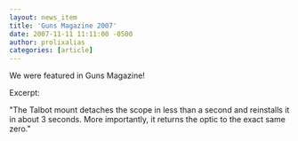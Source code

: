 ```yaml
---
layout: news_item
title: 'Guns Magazine 2007'
date: 2007-11-11 11:11:00 -0500
author: prolixalias
categories: [article]
---
```


We were featured in Guns Magazine!

Excerpt:

"The Talbot mount detaches the scope in less than a second and reinstalls it in about 3 seconds. More importantly, it returns the optic to the exact same zero."

